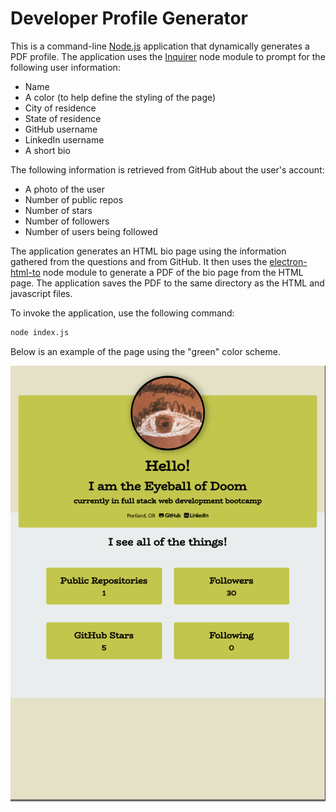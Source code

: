 # Developer Profile Generator

This is a command-line [Node.js](https://nodejs.org/en/) application that dynamically generates a PDF profile. The application uses the [Inquirer](https://www.npmjs.com/package/inquirer/) node module to prompt for the following user information:
   * Name
   * A color (to help define the styling of the page)
   * City of residence
   * State of residence
   * GitHub username
   * LinkedIn username
   * A short bio
   

The following information is retrieved from GitHub about the user's account:
   * A photo of the user
   * Number of public repos
   * Number of stars
   * Number of followers
   * Number of users being followed

The application generates an HTML bio page using the information gathered from the questions and from GitHub. It then uses the [electron-html-to](https://www.npmjs.com/package/electron-html-to) node module to generate a PDF of the bio page from the HTML page. The application saves the PDF to the same directory as the HTML and javascript files.

To invoke the application, use the following command:

```sh
node index.js
```

Below is an example of the page using the "green" color scheme.

![Example User Profile Page](/screenshots/profile_example.png)
